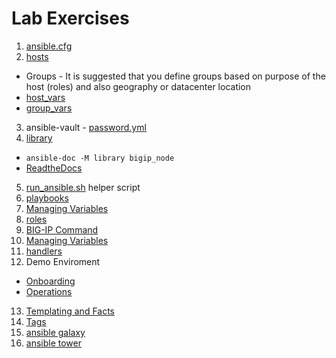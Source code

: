 # Lab Exercises

1. [ansible.cfg](../ansible.cfg)
2. [hosts](../hosts)
  * Groups - It is suggested that you define groups based on purpose of the host (roles) and also geography or datacenter location
  * [host_vars](../host_vars)
  * [group_vars](../group_vars)
3. ansible-vault - [password.yml](../password.yml)
4. [library](../library)
  * ``` ansible-doc -M library bigip_node ```
  * [ReadtheDocs](https://f5-ansible.readthedocs.io/en/devel/modules/list_of_all_modules.html)
5. [run_ansible.sh](../run_ansible.sh) helper script
6. [playbooks](../playbooks)
7. [Managing Variables](../roles/variables)
8. [roles](../roles)
9. [BIG-IP Command](../roles/bigip_command)
10. [Managing Variables](../roles/variables)
11. [handlers](../roles/handlers)
12. Demo Enviroment
  * [Onboarding](../roles/onboarding)
  * [Operations](../roles/operations)
13. [Templating and Facts](../roles/custom_facts)
14. [Tags](../roles/tags)
15. [ansible galaxy](https://galaxy.ansible.com/)
16. [ansible tower](https://www.ansible.com/tower)
